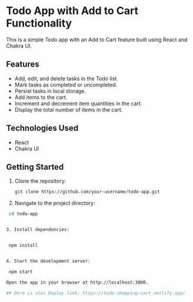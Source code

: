 # Todo App with Add to Cart Functionality

This is a simple Todo app with an Add to Cart feature built using React and Chakra UI.

## Features

- Add, edit, and delete tasks in the Todo list.
- Mark tasks as completed or uncompleted.
- Persist tasks in local storage.
- Add items to the cart.
- Increment and decrement item quantities in the cart.
- Display the total number of items in the cart.

## Technologies Used

- React
- Chakra UI

## Getting Started

1. Clone the repository:

   ```bash
   git clone https://github.com/your-username/todo-app.git
   
2. Navigate to the project directory:

 ```bash
  cd todo-app


3. Install dependencies:


  npm install


4. Start the development server:

  npm start

Open the app in your browser at http://localhost:3000.

## Here is alos Deploy link: https://todo-shopping-cart.netlify.app/
